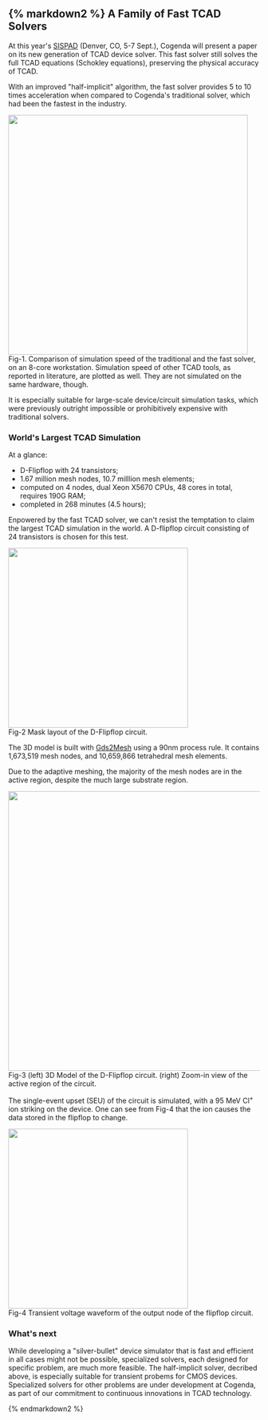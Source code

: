 <div class="box" >

{% markdown2 %}
A Family of Fast TCAD Solvers
-----------

At this year's [SISPAD](http://www.sispad.org) (Denver, CO, 5-7 Sept.), 
Cogenda will present a paper on its new generation of TCAD device solver. 
This fast solver still solves the full TCAD equations (Schokley equations),
preserving the physical accuracy of TCAD.

With an improved "half-implicit" algorithm, the fast solver
provides 5 to 10 times acceleration when compared to
Cogenda's traditional solver, which had been the fastest in the industry.

<img src="/static/images/stories/hiddm/hiddm_speed.jpg" width="480"/> <br />
Fig-1. Comparison of simulation speed of the traditional and the fast solver,
on an 8-core workstation. Simulation speed of other TCAD tools, as reported 
in literature, are plotted as well. They are not simulated on the same hardware, though.

It is especially suitable for large-scale device/circuit simulation tasks,
which were previously outright impossible or prohibitively expensive with
traditional solvers.


### <a name="LargestTCAD"></a> World's Largest TCAD Simulation
At a glance:

  * D-Flipflop with 24 transistors;
  * 1.67 million mesh nodes, 10.7 milllion mesh elements;
  * computed on 4 nodes, dual Xeon X5670 CPUs, 48 cores in total, requires 190G RAM;
  * completed in 268 minutes (4.5 hours);

Enpowered by the fast TCAD solver, we can't resist the temptation to 
claim the largest TCAD simulation in the world.
A D-flipflop circuit consisting of 24 transistors is chosen for this test.

<img src="/static/images/stories/hiddm/dff_mask.jpg" width="360"/> <br />
Fig-2 Mask layout of the D-Flipflop circuit.

The 3D model is built with [Gds2Mesh]({{NICEDOG_BASE_URL}}/article/Gds2mesh)
using a 90nm process rule.
It contains 1,673,519 mesh nodes, and 10,659,866 tetrahedral mesh elements.

Due to the adaptive meshing, the majority of the mesh nodes are in the active region,
despite the much large substrate region.

<img src="/static/images/stories/hiddm/dff_3d.jpg" width="560"/> <br />
Fig-3 (left) 3D Model of the D-Flipflop circuit. 
(right) Zoom-in view of the active region of the circuit.

The single-event upset (SEU) of the circuit is simulated, with a 95 MeV Cl<sup>+</sup> ion
striking on the device. One can see from Fig-4 that the ion causes the data stored in the
flipflop to change.


<img src="/static/images/stories/hiddm/dff_flip_wave.jpg" width="360"/> <br />
Fig-4 Transient voltage waveform of the output node of the flipflop circuit.

### What's next

While developing a "silver-bullet" device simulator that is fast and efficient in 
all cases might not be possible,
specialized solvers, each designed for specific problem, are much more feasible.
The half-implicit solver, decribed above, is especially suitable for transient probems
for CMOS devices.
Specialized solvers for other problems are under development at Cogenda,
as part of our commitment to continuous innovations in TCAD technology.

{% endmarkdown2 %}
</div>

